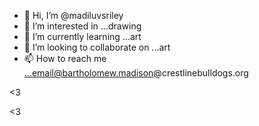 - 👋 Hi, I’m @madiluvsriley
- 👀 I’m interested in ...drawing
- 🌱 I’m currently learning ...art
- 💞️ I’m looking to collaborate on ...art
- 📫 How to reach me ...email@bartholomew.madison@crestlinebulldogs.org

<!---<3
madiluvsriley/madiluvsriley is a ✨ special ✨ repository because its `README.md` (this file) appears on your GitHub profile.
You can click the Preview link to take a look at your changes.
---><3
<3
